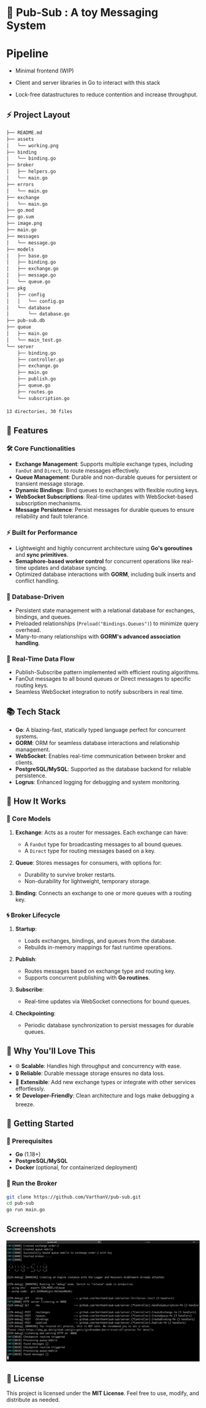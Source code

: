 # 🚀 Pub-Sub : A toy Messaging System


# Pipeline

- Minimal frontend (WIP)

- Client and server libraries in Go to interact with this stack

- Lock-free datastructures to reduce contention and increase throughput.


## ⚡ Project Layout

```bash
├── README.md
├── assets
│   └── working.png
├── binding
│   └── binding.go
├── broker
│   ├── helpers.go
│   └── main.go
├── errors
│   └── main.go
├── exchange
│   └── main.go
├── go.mod
├── go.sum
├── image.png
├── main.go
├── messages
│   └── message.go
├── models
│   ├── base.go
│   ├── binding.go
│   ├── exchange.go
│   ├── message.go
│   └── queue.go
├── pkg
│   ├── config
│   │   └── config.go
│   └── database
│       └── database.go
├── pub-sub.db
├── queue
│   ├── main.go
│   └── main_test.go
└── server
    ├── binding.go
    ├── controller.go
    ├── exchange.go
    ├── main.go
    ├── publish.go
    ├── queue.go
    ├── routes.go
    └── subscription.go

13 directories, 30 files
```

## 🌟 Features

### 🛠️ Core Functionalities
- **Exchange Management**: Supports multiple exchange types, including `FanOut` and `Direct`, to route messages effectively.
- **Queue Management**: Durable and non-durable queues for persistent or transient message storage.
- **Dynamic Bindings**: Bind queues to exchanges with flexible routing keys.
- **WebSocket Subscriptions**: Real-time updates with WebSocket-based subscription mechanisms.
- **Message Persistence**: Persist messages for durable queues to ensure reliability and fault tolerance.

### ⚡ Built for Performance
- Lightweight and highly concurrent architecture using **Go's goroutines** and **sync primitives**.
- **Semaphore-based worker control** for concurrent operations like real-time updates and database syncing.
- Optimized database interactions with **GORM**, including bulk inserts and conflict handling.

### 💾 Database-Driven
- Persistent state management with a relational database for exchanges, bindings, and queues.
- Preloaded relationships (`Preload("Bindings.Queues")`) to minimize query overhead.
- Many-to-many relationships with **GORM's advanced association handling**.

### 🔄 Real-Time Data Flow
- Publish-Subscribe pattern implemented with efficient routing algorithms.
- FanOut messages to all bound queues or Direct messages to specific routing keys.
- Seamless WebSocket integration to notify subscribers in real time.

## 📚 Tech Stack
- **Go**: A blazing-fast, statically typed language perfect for concurrent systems.
- **GORM**: ORM for seamless database interactions and relationship management.
- **WebSocket**: Enables real-time communication between broker and clients.
- **PostgreSQL/MySQL**: Supported as the database backend for reliable persistence.
- **Logrus**: Enhanced logging for debugging and system monitoring.

## 🔧 How It Works

### 🎯 Core Models
1. **Exchange**: Acts as a router for messages. Each exchange can have:
   - A `FanOut` type for broadcasting messages to all bound queues.
   - A `Direct` type for routing messages based on a key.
   
2. **Queue**: Stores messages for consumers, with options for:
   - Durability to survive broker restarts.
   - Non-durability for lightweight, temporary storage.

3. **Binding**: Connects an exchange to one or more queues with a routing key.

### 🌀 Broker Lifecycle
1. **Startup**:
   - Loads exchanges, bindings, and queues from the database.
   - Rebuilds in-memory mappings for fast runtime operations.

2. **Publish**:
   - Routes messages based on exchange type and routing key.
   - Supports concurrent publishing with **Go routines**.

3. **Subscribe**:
   - Real-time updates via WebSocket connections for bound queues.

4. **Checkpointing**:
   - Periodic database synchronization to persist messages for durable queues.

## 🎉 Why You'll Love This
- 🌐 **Scalable**: Handles high throughput and concurrency with ease.
- 🔒 **Reliable**: Durable message storage ensures no data loss.
- 🧩 **Extensible**: Add new exchange types or integrate with other services effortlessly.
- 🛠️ **Developer-Friendly**: Clean architecture and logs make debugging a breeze.

## 🏁 Getting Started

### 🔨 Prerequisites
- **Go** (1.18+)
- **PostgreSQL/MySQL**
- **Docker** (optional, for containerized deployment)

### 🚀 Run the Broker
```bash
git clone https://github.com/VarthanV/pub-sub.git
cd pub-sub
go run main.go
```


## Screenshots

![alt text](./assets/working.png)




## 📄 License
This project is licensed under the **MIT License**. Feel free to use, modify, and distribute as needed.

